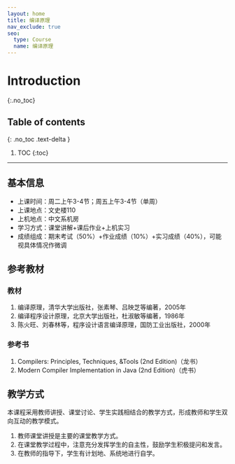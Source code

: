 ```yaml
---
layout: home
title: 编译原理
nav_exclude: true
seo:
  type: Course
  name: 编译原理 
---
```


# Introduction
{:.no_toc}

## Table of contents
{: .no_toc .text-delta }

1. TOC
{:toc}

---

## 基本信息
- 上课时间：周二上午3-4节；周五上午3-4节（单周）
- 上课地点：文史楼110
- 上机地点：中文系机房
- 学习方式：课堂讲解+课后作业+上机实习
- 成绩组成：期末考试（50%）+作业成绩（10%）+实习成绩（40%），可能视具体情况作微调

## 参考教材
### 教材
1. 编译原理，清华大学出版社，张素琴、吕映芝等编著，2005年
2. 编译程序设计原理，北京大学出版社，杜淑敏等编著，1986年
3. 陈火旺、刘春林等，程序设计语言编译原理，国防工业出版社，2000年

### 参考书
1. Compilers: Principles, Techniques, &Tools (2nd Edition)（龙书）
2. Modern Compiler Implementation in Java (2nd Edition)（虎书）

## 教学方式
本课程采用教师讲授、课堂讨论、学生实践相结合的教学方式，形成教师和学生双向互动的教学模式。
1. 教师课堂讲授是主要的课堂教学方式。
2. 在课堂教学过程中，注意充分发挥学生的自主性，鼓励学生积极提问和发言。
3. 在教师的指导下，学生有计划地、系统地进行自学。
